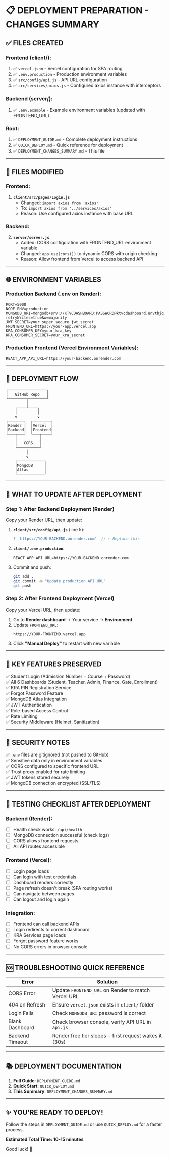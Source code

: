 # 📋 DEPLOYMENT PREPARATION - CHANGES SUMMARY

## ✅ **FILES CREATED**

### **Frontend (client/):**
1. ✅ `vercel.json` - Vercel configuration for SPA routing
2. ✅ `.env.production` - Production environment variables
3. ✅ `src/config/api.js` - API URL configuration
4. ✅ `src/services/axios.js` - Configured axios instance with interceptors

### **Backend (server/):**
1. ✅ `.env.example` - Example environment variables (updated with FRONTEND_URL)

### **Root:**
1. ✅ `DEPLOYMENT_GUIDE.md` - Complete deployment instructions
2. ✅ `QUICK_DEPLOY.md` - Quick reference for deployment
3. ✅ `DEPLOYMENT_CHANGES_SUMMARY.md` - This file

---

## 🔧 **FILES MODIFIED**

### **Frontend:**
1. **`client/src/pages/Login.js`**
   - Changed: `import axios from 'axios'`
   - To: `import axios from '../services/axios'`
   - Reason: Use configured axios instance with base URL

### **Backend:**
2. **`server/server.js`**
   - Added: CORS configuration with FRONTEND_URL environment variable
   - Changed: `app.use(cors())` to dynamic CORS with origin checking
   - Reason: Allow frontend from Vercel to access backend API

---

## 🌐 **ENVIRONMENT VARIABLES**

### **Production Backend (.env on Render):**
```env
PORT=5000
NODE_ENV=production
MONGODB_URI=mongodb+srv://KTVCDASHBOARD:PASSWORD@ktvcdashboard.unvthjq.mongodb.net/KTVCDASHBOARD?retryWrites=true&w=majority
JWT_SECRET=your_super_secure_jwt_secret
FRONTEND_URL=https://your-app.vercel.app
KRA_CONSUMER_KEY=your_kra_key
KRA_CONSUMER_SECRET=your_kra_secret
```

### **Production Frontend (Vercel Environment Variables):**
```env
REACT_APP_API_URL=https://your-backend.onrender.com
```

---

## 🔄 **DEPLOYMENT FLOW**

```
┌─────────────────┐
│   GitHub Repo   │
└────────┬────────┘
         │
    ┌────┴────┐
    │         │
    v         v
┌───────┐  ┌────────┐
│Render │  │Vercel  │
│Backend│  │Frontend│
└───┬───┘  └───┬────┘
    │          │
    │   CORS   │
    └──────────┘
         │
         v
    ┌────────────┐
    │MongoDB     │
    │Atlas       │
    └────────────┘
```

---

## 📝 **WHAT TO UPDATE AFTER DEPLOYMENT**

### **Step 1: After Backend Deployment (Render)**
Copy your Render URL, then update:

1. **`client/src/config/api.js`** (line 5):
   ```javascript
   ? 'https://YOUR-BACKEND.onrender.com'  // ← Replace this
   ```

2. **`client/.env.production`**:
   ```env
   REACT_APP_API_URL=https://YOUR-BACKEND.onrender.com
   ```

3. Commit and push:
   ```bash
   git add .
   git commit -m "Update production API URL"
   git push
   ```

### **Step 2: After Frontend Deployment (Vercel)**
Copy your Vercel URL, then update:

1. Go to **Render dashboard** → Your service → **Environment**
2. Update `FRONTEND_URL`:
   ```
   https://YOUR-FRONTEND.vercel.app
   ```
3. Click **"Manual Deploy"** to restart with new variable

---

## 🎯 **KEY FEATURES PRESERVED**

✅ Student Login (Admission Number + Course + Password)  
✅ All 6 Dashboards (Student, Teacher, Admin, Finance, Gate, Enrollment)  
✅ KRA PIN Registration Service  
✅ Forgot Password Feature  
✅ MongoDB Atlas Integration  
✅ JWT Authentication  
✅ Role-based Access Control  
✅ Rate Limiting  
✅ Security Middleware (Helmet, Sanitization)  

---

## 🔐 **SECURITY NOTES**

✅ `.env` files are gitignored (not pushed to GitHub)  
✅ Sensitive data only in environment variables  
✅ CORS configured to specific frontend URL  
✅ Trust proxy enabled for rate limiting  
✅ JWT tokens stored securely  
✅ MongoDB connection encrypted (SSL/TLS)  

---

## 📱 **TESTING CHECKLIST AFTER DEPLOYMENT**

### **Backend (Render):**
- [ ] Health check works: `/api/health`
- [ ] MongoDB connection successful (check logs)
- [ ] CORS allows frontend requests
- [ ] All API routes accessible

### **Frontend (Vercel):**
- [ ] Login page loads
- [ ] Can login with test credentials
- [ ] Dashboard renders correctly
- [ ] Page refresh doesn't break (SPA routing works)
- [ ] Can navigate between pages
- [ ] Can logout and login again

### **Integration:**
- [ ] Frontend can call backend APIs
- [ ] Login redirects to correct dashboard
- [ ] KRA Services page loads
- [ ] Forgot password feature works
- [ ] No CORS errors in browser console

---

## 🆘 **TROUBLESHOOTING QUICK REFERENCE**

| Error | Solution |
|-------|----------|
| CORS Error | Update `FRONTEND_URL` on Render to match Vercel URL |
| 404 on Refresh | Ensure `vercel.json` exists in `client/` folder |
| Login Fails | Check `MONGODB_URI` password is correct |
| Blank Dashboard | Check browser console, verify API URL in `api.js` |
| Backend Timeout | Render free tier sleeps - first request wakes it (30s) |

---

## 📚 **DEPLOYMENT DOCUMENTATION**

1. **Full Guide**: `DEPLOYMENT_GUIDE.md`
2. **Quick Start**: `QUICK_DEPLOY.md`
3. **This Summary**: `DEPLOYMENT_CHANGES_SUMMARY.md`

---

## ✨ **YOU'RE READY TO DEPLOY!**

Follow the steps in `DEPLOYMENT_GUIDE.md` or use `QUICK_DEPLOY.md` for a faster process.

**Estimated Total Time: 10-15 minutes**

Good luck! 🚀
